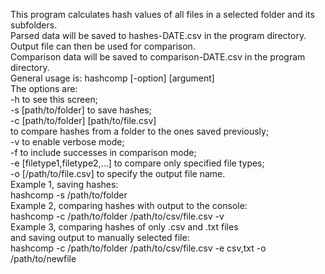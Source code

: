This program calculates hash values of all files in a selected folder and its subfolders.  
Parsed data will be saved to hashes-DATE.csv in the program directory.  
Output file can then be used for comparison.  
Comparison data will be saved to comparison-DATE.csv in the program directory.  
General usage is: hashcomp [-option] [argument]  
The options are:  
-h to see this screen;  
-s [path/to/folder] to save hashes;  
-c [path/to/folder] [path/to/file.csv]  
to compare hashes from a folder to the ones saved previously;  
-v to enable verbose mode;  
-f to include successes in comparison mode;  
-e [filetype1,filetype2,...] to compare only specified file types;  
-o [/path/to/file.csv] to specify the output file name.  
Example 1, saving hashes:  
hashcomp -s /path/to/folder  
Example 2, comparing hashes with output to the console:  
hashcomp -c /path/to/folder /path/to/csv/file.csv -v  
Example 3, comparing hashes of only .csv and .txt files  
and saving output to manually selected file:  
hashcomp -c /path/to/folder /path/to/csv/file.csv -e csv,txt -o /path/to/newfile  